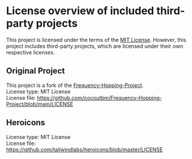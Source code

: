 # License overview of included third-party projects

This project is licensed under the terms of the [MIT License](LICENSE).
However, this project includes third-party projects, which are licensed under their own respective licenses.

## Original Project

This project is a fork of the [Frequency-Hopping-Project](https://github.com/cocoutbm/Frequency-Hopping-Project).<br/>
License type: MIT License<br/>
License file: https://github.com/cocoutbm/Frequency-Hopping-Project/blob/main/LICENSE

## Heroicons

License type: MIT License<br/>
License file: https://github.com/tailwindlabs/heroicons/blob/master/LICENSE